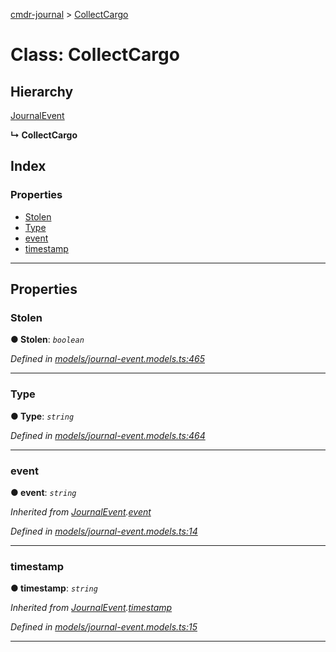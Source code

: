 [cmdr-journal](../README.md) > [CollectCargo](../classes/collectcargo.md)



# Class: CollectCargo

## Hierarchy


 [JournalEvent](journalevent.md)

**↳ CollectCargo**







## Index

### Properties

* [Stolen](collectcargo.md#stolen)
* [Type](collectcargo.md#type)
* [event](collectcargo.md#event)
* [timestamp](collectcargo.md#timestamp)



---
## Properties
<a id="stolen"></a>

###  Stolen

**●  Stolen**:  *`boolean`* 

*Defined in [models/journal-event.models.ts:465](https://github.com/chrisbruford/cmdr-journal/blob/5b08b7d/src/models/journal-event.models.ts#L465)*





___

<a id="type"></a>

###  Type

**●  Type**:  *`string`* 

*Defined in [models/journal-event.models.ts:464](https://github.com/chrisbruford/cmdr-journal/blob/5b08b7d/src/models/journal-event.models.ts#L464)*





___

<a id="event"></a>

###  event

**●  event**:  *`string`* 

*Inherited from [JournalEvent](journalevent.md).[event](journalevent.md#event)*

*Defined in [models/journal-event.models.ts:14](https://github.com/chrisbruford/cmdr-journal/blob/5b08b7d/src/models/journal-event.models.ts#L14)*





___

<a id="timestamp"></a>

###  timestamp

**●  timestamp**:  *`string`* 

*Inherited from [JournalEvent](journalevent.md).[timestamp](journalevent.md#timestamp)*

*Defined in [models/journal-event.models.ts:15](https://github.com/chrisbruford/cmdr-journal/blob/5b08b7d/src/models/journal-event.models.ts#L15)*





___


